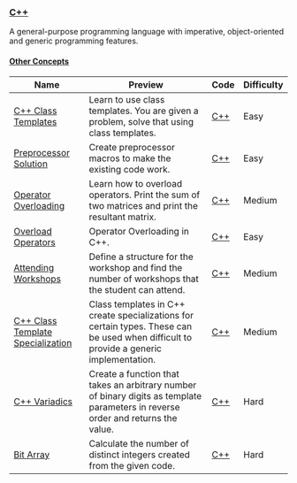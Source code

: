 ### [C++](https://www.hackerrank.com/domains/cpp)
A general-purpose programming language with imperative, object-oriented and generic programming features.

#### [Other Concepts](https://www.hackerrank.com/domains/cpp/other-concepts)

Name | Preview | Code | Difficulty
---- | ------- | ---- | ----------
[C++ Class Templates](https://www.hackerrank.com/challenges/c-class-templates)|Learn to use class templates. You are given a problem, solve that using class templates.|[C++](c-class-templates.cpp)|Easy
[Preprocessor Solution](https://www.hackerrank.com/challenges/preprocessor-solution)|Create preprocessor macros to make the existing code work.|[C++](preprocessor-solution.cpp)|Easy
[Operator Overloading](https://www.hackerrank.com/challenges/operator-overloading)|Learn how to overload operators. Print the sum of two matrices and print the resultant matrix.|[C++](operator-overloading.cpp)|Medium
[Overload Operators](https://www.hackerrank.com/challenges/overload-operators)|Operator Overloading in C++.|[C++](overload-operators.cpp)|Easy
[Attending Workshops](https://www.hackerrank.com/challenges/attending-workshops)|Define a structure for the workshop and find the number of workshops that the student can attend.|[C++](attending-workshops.cpp)|Medium
[C++ Class Template Specialization](https://www.hackerrank.com/challenges/cpp-class-template-specialization)|Class templates in C++ create specializations for certain types.  These can be used when difficult to provide a generic implementation.|[C++](cpp-class-template-specialization.cpp)|Medium
[C++ Variadics](https://www.hackerrank.com/challenges/cpp-variadics)|Create a function that takes an arbitrary number of binary digits as template parameters in reverse order and returns the value.|[C++](cpp-variadics.cpp)|Hard
[Bit Array](https://www.hackerrank.com/challenges/bitset-1)|Calculate the number of distinct integers created from the given code.|[C++](bitset-1.cpp)|Hard

